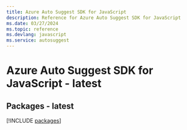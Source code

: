 ```yaml
---
title: Azure Auto Suggest SDK for JavaScript
description: Reference for Azure Auto Suggest SDK for JavaScript
ms.date: 03/27/2024
ms.topic: reference
ms.devlang: javascript
ms.service: autosuggest
---
```

# Azure Auto Suggest SDK for JavaScript - latest
## Packages - latest
[!INCLUDE [packages](auto-suggest-index.md)]